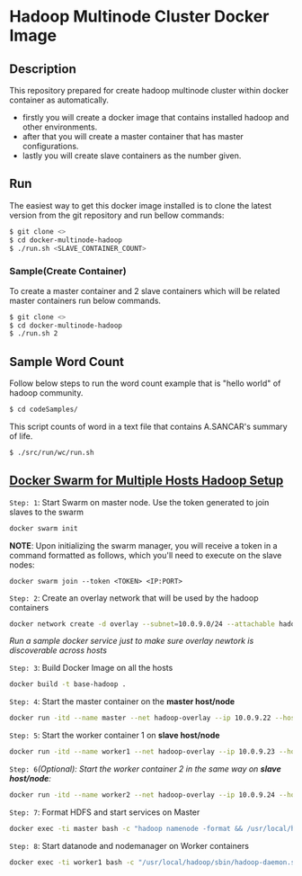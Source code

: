 # Hadoop Multinode Cluster Docker Image

## Description

This repository prepared for create hadoop multinode cluster within docker container as automatically.

- firstly you will create a docker image that contains installed hadoop and other environments.
- after that you will create a master container that has master configurations.
- lastly you will create slave containers as the number given.

## Run

The easiest way to get this docker image installed is to clone the latest version from the git repository and run bellow commands:

```sh
$ git clone <>
$ cd docker-multinode-hadoop
$ ./run.sh <SLAVE_CONTAINER_COUNT>
```

### Sample(Create Container)

To create a master container and 2 slave containers which will be related master containers run below commands.

```sh
$ git clone <>
$ cd docker-multinode-hadoop
$ ./run.sh 2
```

## Sample Word Count

Follow below steps to run the word count example that is "hello world" of hadoop community.

```sh
$ cd codeSamples/
```

This script counts of word in a text file that contains A.SANCAR's summary of life.

```sh
$ ./src/run/wc/run.sh
```

## [Docker Swarm for Multiple Hosts Hadoop Setup](https://www.youtube.com/watch?v=nGSNULpHHZc)

`Step: 1`: Start Swarm on master node. Use the token generated to join slaves to the swarm

```sh
docker swarm init
```

**NOTE**: Upon initializing the swarm manager, you will receive a token in a command formatted as follows, which you'll need to execute on the slave nodes:

`docker swarm join --token <TOKEN> <IP:PORT>`

`Step: 2`: Create an overlay network that will be used by the hadoop containers

```sh
docker network create -d overlay --subnet=10.0.9.0/24 --attachable hadoop-overlay
```

_Run a sample docker service just to make sure overlay newtork is discoverable across hosts_

`Step: 3`: Build Docker Image on all the hosts

```sh
docker build -t base-hadoop .
```

`Step: 4`: Start the master container on the **master host/node**

```sh
docker run -itd --name master --net hadoop-overlay --ip 10.0.9.22 --hostname master --add-host worker1:10.0.9.23 --add-host worker2:10.0.9.24 -p 8081:8080 -p 8089:8088 -p 9871:9870 base-hadoop
```

`Step: 5`: Start the worker container 1 on **slave host/node**

```sh
docker run -itd --name worker1 --net hadoop-overlay --ip 10.0.9.23 --hostname worker1 --add-host master:10.0.9.22 base-hadoop
```

`Step: 6`*(Optional): Start the worker container 2 in the same way on **slave host/node**:*
```sh
docker run -itd --name worker2 --net hadoop-overlay --ip 10.0.9.24 --hostname worker2 --add-host master:10.0.9.22 base-hadoop
```

`Step: 7`: Format HDFS and start services on Master

```sh
docker exec -ti master bash -c "hadoop namenode -format && /usr/local/hadoop/sbin/start-dfs.sh && /usr/local/hadoop/sbin/start-yarn.sh"
```

`Step: 8`: Start datanode and nodemanager on Worker containers

```sh
docker exec -ti worker1 bash -c "/usr/local/hadoop/sbin/hadoop-daemon.sh start datanode && /usr/local/hadoop/sbin/yarn-daemon.sh start nodemanager"
```
